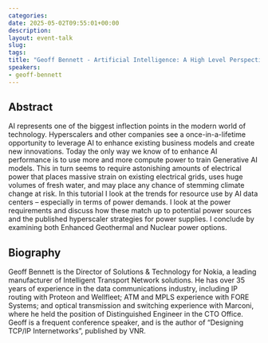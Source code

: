 ```yaml
---
categories:
date: 2025-05-02T09:55:01+00:00
description:
layout: event-talk
slug:
tags:
title: "Geoff Bennett - Artificial Intelligence: A High Level Perspective on Environmental Aspects"
speakers:
- geoff-bennett 
---
```


## Abstract

AI represents one of the biggest inflection points in the modern world of technology.  Hyperscalers and other companies see a once-in-a-lifetime opportunity to leverage AI to enhance existing business models and create new innovations.   Today the only way we know of to enhance AI performance is to use more and more compute power to train Generative AI models.  This in turn seems to require astonishing amounts of electrical power that places massive strain on existing electrical grids, uses huge volumes of fresh water, and may place any chance of stemming climate change at risk.
In this tutorial I look at the trends for resource use by AI data centers – especially in terms of power demands.  I look at the power requirements and discuss how these match up to potential power sources and the published hyperscaler strategies for power supplies.  I conclude by examining both Enhanced Geothermal and Nuclear power options.

## Biography

Geoff Bennett is the Director of Solutions & Technology for Nokia, a leading manufacturer of Intelligent Transport Network solutions.  He has over 35 years of experience in the data communications industry, including IP routing with Proteon and Wellfleet; ATM and MPLS experience with FORE Systems; and optical transmission and switching experience with Marconi, where he held the position of Distinguished Engineer in the CTO Office.  Geoff is a frequent conference speaker, and is the author of “Designing TCP/IP Internetworks”, published by VNR.
